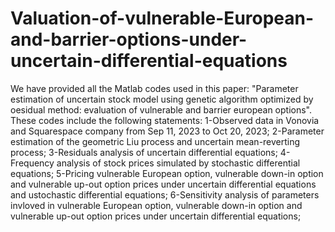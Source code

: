 # Valuation-of-vulnerable-European-and-barrier-options-under-uncertain-differential-equations
We have provided all the Matlab codes used in this paper: "Parameter estimation of uncertain stock model using genetic algorithm optimized by oesidual method: evaluation of vulnerable and barrier european options".
These codes include the following statements:
1-Observed data in Vonovia and Squarespace company from Sep 11, 2023 to Oct 20, 2023;
2-Parameter estimation of  the geometric Liu process and  uncertain mean-reverting process;
3-Residuals  analysis of uncertain differential equations;
4-Frequency analysis of stock prices simulated by stochastic differential equations;
5-Pricing vulnerable European option, vulnerable down-in option and vulnerable up-out option prices under uncertain differential equations and ustochastic differential equations;
6-Sensitivity analysis of parameters invloved in vulnerable European option, vulnerable down-in option and vulnerable up-out option prices under uncertain differential equations;
